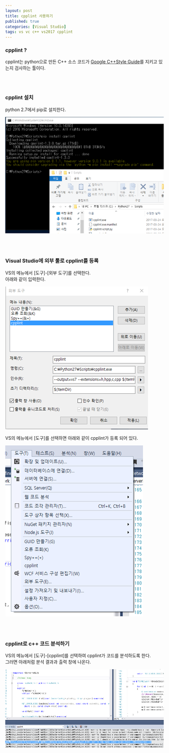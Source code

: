 ```yaml
---
layout: post
title: cpplint 사용하기
published: true
categories: [Visual Studio]
tags: vs vc c++ vs2017 cpplint
---
```

### cpplint ?  
cpplint는 python으로 만든 C++ 소스 코드가 [Google C++Style Guide](https://google.github.io/styleguide/cppguide.html)를 지키고 있는지 검사하는 툴이다.  
  
<br>    
<br> 

### cpplint 설치
python 2.7에서 pip로 설치한다.  
  
![](/images/vc_cpplint01.PNG) 
      
<br>    
<br> 


### Visual Studio에 외부 툴로 cpplint를 등록 
VS의 메뉴에서 [도구]-[외부 도구]를 선택한다.  
아래와 같이 입력한다.  
  
![](/images/vc_cpplint02.PNG)   

VS의 메뉴에서 [도구]를 선택하면 아래와 같이 cpplint가 등록 되어 있다.  
  
![](/images/vc_cpplint03.PNG)  
  
<br>    
<br> 
  

### cpplint로 c++ 코드 분석하기
VS의 메뉴에서 [도구]-[cpplint]를 선택하여 cpplint가 코드를 분석하도록 한다.  
그러면 아래처럼 분석 결과과 출력 창에 나온다.  
  
![](/images/vc_cpplint04.PNG) 
